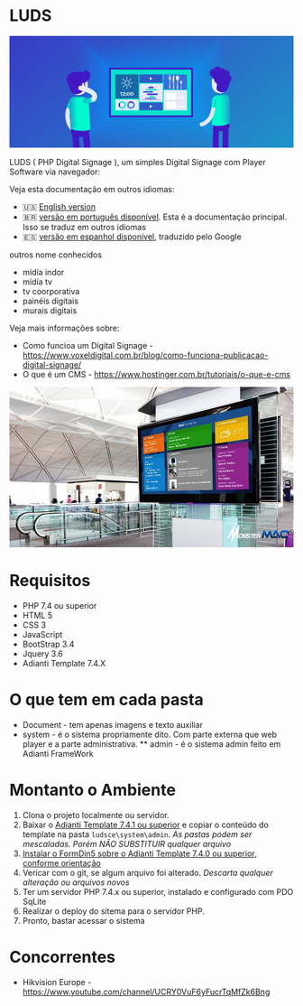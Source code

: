# LUDS

![visão geral](digital-signage.png)

LUDS ( PHP Digital Signage ), um simples Digital Signage com Player Software via navegador: 

Veja esta documentação em outros idiomas:
- :us: [English version](../README.md)
- :brazil: [versão em português disponível](README_pt-BR.md). Esta é a documentação principal. Isso se traduz em outros idiomas
- :es: [versão em espanhol disponível](README_es.md), traduzido pelo Google

outros nome conhecidos
* midía indor
* midía tv
* tv coorporativa
* painéis digitais
* murais digitais 

Veja mais informações sobre: 
* Como funcioa um Digital Signage - https://www.voxeldigital.com.br/blog/como-funciona-publicacao-digital-signage/
* O que é um CMS - https://www.hostinger.com.br/tutoriais/o-que-e-cms

![visão geral](exemplo01.jpg)

# Requisitos
* PHP 7.4 ou superior
* HTML 5
* CSS 3
* JavaScript
* BootStrap 3.4
* Jquery 3.6
* Adianti Template 7.4.X

# O que tem em cada pasta
* Document - tem apenas imagens e texto auxiliar
* system - é o sistema propriamente dito. Com parte externa que web player e a parte administrativa.
** admin - é o sistema admin feito em Adianti FrameWork 

# Montanto o Ambiente

1. Clona o projeto localmente ou servidor.
1. Baixar o [Adianti Template 7.4.1 ou superior](https://www.adianti.com.br/framework-download) e copiar o conteúdo do template na pasta `ludsce\system\admin`. *As pastas podem ser mescaladas. Porém NÃO SUBSTITUIR qualquer arquivo*
1. [Instalar o FormDin5 sobre o Adianti Template 7.4.0 ou superior, conforme orientação](https://github.com/bjverde/formDin5#instala%C3%A7%C3%A3o)
1. Vericar com o git, se algum arquivo foi alterado. *Descarta qualquer alteração ou arquivos novos*
1. Ter um servidor PHP 7.4.x ou superior, instalado e configurado com PDO SqLite
1. Realizar o deploy do sitema para o servidor PHP. 
1. Pronto, bastar acessar o sistema


# Concorrentes 

* Hikvision Europe - https://www.youtube.com/channel/UCRY0VuF6yFucrTqMfZk6Bng
